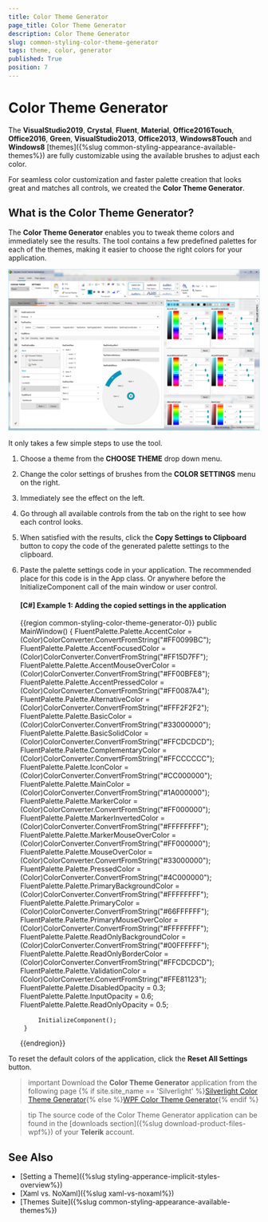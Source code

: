 ```yaml
---
title: Color Theme Generator
page_title: Color Theme Generator
description: Color Theme Generator
slug: common-styling-color-theme-generator
tags: theme, color, generator
published: True
position: 7
---
```

# Color Theme Generator

The **VisualStudio2019**, **Crystal**, **Fluent**, **Material**, **Office2016Touch**, **Office2016**, **Green**, **VisualStudio2013**, **Office2013**, **Windows8Touch** and **Windows8** [themes]({%slug common-styling-appearance-available-themes%}) are fully customizable using the available brushes to adjust each color. 

For seamless color customization and faster palette creation that looks great and matches all controls, we created the **Color Theme Generator**.
     
## What is the Color Theme Generator?

The **Color Theme Generator** enables you to tweak theme colors and immediately see the results. The tool contains a few predefined palettes for each of the themes, making it easier to choose the right colors for your application.

![](images/common-styling-color-theme-generator-0.png)

It only takes a few simple steps to use the tool.

1. Choose a theme from the **CHOOSE THEME** drop down menu.

2. Change the color settings of brushes from the **COLOR SETTINGS** menu on the right.

3. Immediately see the effect on the left.

4. Go through all available controls from the tab on the right to see how each control looks.

5. When satisfied with the results, click the **Copy Settings to Clipboard** button to copy the code of the generated palette settings to the clipboard.

6. Paste the palette settings code in your application. The recommended place for this code is in the App class. Or anywhere before the InitializeComponent call of the main window or user control.

	#### __[C#] Example 1: Adding the copied settings in the application__
	{{region common-styling-color-theme-generator-0}}
		public MainWindow()
		{
			FluentPalette.Palette.AccentColor = (Color)ColorConverter.ConvertFromString("#FF0099BC");
			FluentPalette.Palette.AccentFocusedColor = (Color)ColorConverter.ConvertFromString("#FF15D7FF");
			FluentPalette.Palette.AccentMouseOverColor = (Color)ColorConverter.ConvertFromString("#FF00BFE8");
			FluentPalette.Palette.AccentPressedColor = (Color)ColorConverter.ConvertFromString("#FF0087A4");
			FluentPalette.Palette.AlternativeColor = (Color)ColorConverter.ConvertFromString("#FFF2F2F2");
			FluentPalette.Palette.BasicColor = (Color)ColorConverter.ConvertFromString("#33000000");
			FluentPalette.Palette.BasicSolidColor = (Color)ColorConverter.ConvertFromString("#FFCDCDCD");
			FluentPalette.Palette.ComplementaryColor = (Color)ColorConverter.ConvertFromString("#FFCCCCCC");
			FluentPalette.Palette.IconColor = (Color)ColorConverter.ConvertFromString("#CC000000");
			FluentPalette.Palette.MainColor = (Color)ColorConverter.ConvertFromString("#1A000000");
			FluentPalette.Palette.MarkerColor = (Color)ColorConverter.ConvertFromString("#FF000000");
			FluentPalette.Palette.MarkerInvertedColor = (Color)ColorConverter.ConvertFromString("#FFFFFFFF");
			FluentPalette.Palette.MarkerMouseOverColor = (Color)ColorConverter.ConvertFromString("#FF000000");
			FluentPalette.Palette.MouseOverColor = (Color)ColorConverter.ConvertFromString("#33000000");
			FluentPalette.Palette.PressedColor = (Color)ColorConverter.ConvertFromString("#4C000000");
			FluentPalette.Palette.PrimaryBackgroundColor = (Color)ColorConverter.ConvertFromString("#FFFFFFFF");
			FluentPalette.Palette.PrimaryColor = (Color)ColorConverter.ConvertFromString("#66FFFFFF");
			FluentPalette.Palette.PrimaryMouseOverColor = (Color)ColorConverter.ConvertFromString("#FFFFFFFF");
			FluentPalette.Palette.ReadOnlyBackgroundColor = (Color)ColorConverter.ConvertFromString("#00FFFFFF");
			FluentPalette.Palette.ReadOnlyBorderColor = (Color)ColorConverter.ConvertFromString("#FFCDCDCD");
			FluentPalette.Palette.ValidationColor = (Color)ColorConverter.ConvertFromString("#FFE81123");
			FluentPalette.Palette.DisabledOpacity = 0.3;
			FluentPalette.Palette.InputOpacity = 0.6;
			FluentPalette.Palette.ReadOnlyOpacity = 0.5;
	
			InitializeComponent();
		}
	{{endregion}}

To reset the default colors of the application, click the **Reset All Settings** button.

>important Download the **Color Theme Generator** application from the following page {% if site.site_name == 'Silverlight' %}[Silverlight Color Theme Generator](https://demos.telerik.com/silverlight/Themesgenerator){% else %}[WPF Color Theme Generator](https://demos.telerik.com/wpf/colorthemegenerator){% endif %}

>tip The source code of the Color Theme Generator application can be found in the [downloads section]({%slug download-product-files-wpf%}) of your **Telerik** account.

## See Also
* [Setting a Theme]({%slug styling-apperance-implicit-styles-overview%})
* [Xaml vs. NoXaml]({%slug xaml-vs-noxaml%})
* [Themes Suite]({%slug common-styling-appearance-available-themes%})



